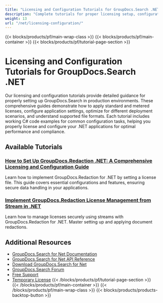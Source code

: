 ```yaml
---
title: "Licensing and Configuration Tutorials for GroupDocs.Search .NET"
description: "Complete tutorials for proper licensing setup, configuration options, and deployment best practices for GroupDocs.Search in .NET applications."
weight: 13
url: "/net/licensing-configuration/"
---
```

{{< blocks/products/pf/main-wrap-class >}}
{{< blocks/products/pf/main-container >}}
{{< blocks/products/pf/tutorial-page-section >}}
# Licensing and Configuration Tutorials for GroupDocs.Search .NET

Our licensing and configuration tutorials provide detailed guidance for properly setting up GroupDocs.Search in production environments. These comprehensive guides demonstrate how to apply standard and metered licenses, configure application settings, optimize for different deployment scenarios, and understand supported file formats. Each tutorial includes working C# code examples for common configuration tasks, helping you properly license and configure your .NET applications for optimal performance and compliance.

## Available Tutorials

### [How to Set Up GroupDocs.Redaction .NET&#58; A Comprehensive Licensing and Configuration Guide](./implement-groupdocs-redaction-net-license-setup/)
Learn how to implement GroupDocs.Redaction for .NET by setting a license file. This guide covers essential configurations and features, ensuring secure data handling in your applications.

### [Implement GroupDocs.Redaction License Management from Stream in .NET](./groupdocs-redaction-net-set-license-stream/)
Learn how to manage licenses securely using streams with GroupDocs.Redaction for .NET. Master setting up and applying document redactions.

## Additional Resources

- [GroupDocs.Search for Net Documentation](https://docs.groupdocs.com/search/net/)
- [GroupDocs.Search for Net API Reference](https://reference.groupdocs.com/search/net/)
- [Download GroupDocs.Search for Net](https://releases.groupdocs.com/search/net/)
- [GroupDocs.Search Forum](https://forum.groupdocs.com/c/search)
- [Free Support](https://forum.groupdocs.com/)
- [Temporary License](https://purchase.groupdocs.com/temporary-license/)
{{< /blocks/products/pf/tutorial-page-section >}}
{{< /blocks/products/pf/main-container >}}
{{< /blocks/products/pf/main-wrap-class >}}
{{< blocks/products/products-backtop-button >}}